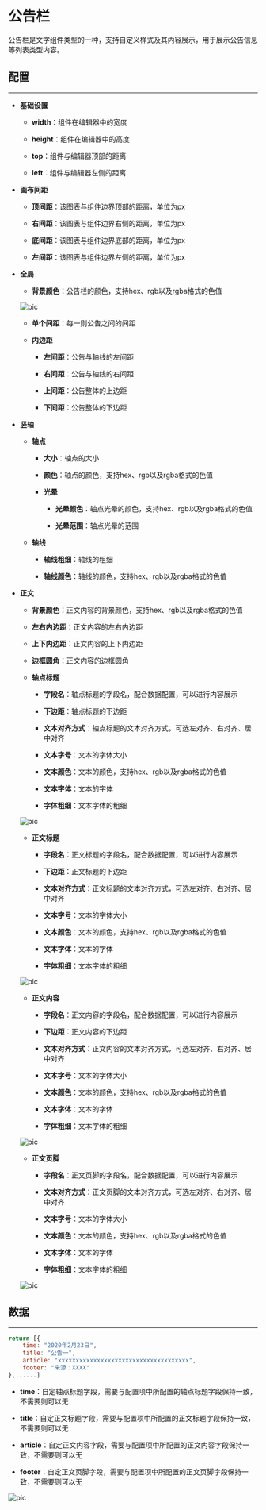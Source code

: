 # 公告栏

公告栏是文字组件类型的一种，支持自定义样式及其内容展示，用于展示公告信息等列表类型内容。



## 配置

---

- **基础设置**

    - **width**：组件在编辑器中的宽度

    - **height**：组件在编辑器中的高度

    - **top**：组件与编辑器顶部的距离

    - **left**：组件与编辑器左侧的距离


- **画布间距**

    - **顶间距**：该图表与组件边界顶部的距离，单位为px

    - **右间距**：该图表与组件边界右侧的距离，单位为px

    - **底间距**：该图表与组件边界底部的距离，单位为px

    - **左间距**：该图表与组件边界左侧的距离，单位为px
    
- **全局**

    - **背景颜色**：公告栏的颜色，支持hex、rgb以及rgba格式的色值

    ![pic](/images/components/announcement/global-1.png)

    - **单个间距**：每一则公告之间的间距

    - **内边距**

        - **左间距**：公告与轴线的左间距

        - **右间距**：公告与轴线的右间距

        - **上间距**：公告整体的上边距

        - **下间距**：公告整体的下边距

- **竖轴**

    - **轴点**

        - **大小**：轴点的大小

        - **颜色**：轴点的颜色，支持hex、rgb以及rgba格式的色值

        - **光晕**

            - **光晕颜色**：轴点光晕的颜色，支持hex、rgb以及rgba格式的色值

            - **光晕范围**：轴点光晕的范围

    - **轴线**

        - **轴线粗细**：轴线的粗细

        - **轴线颜色**：轴线的颜色，支持hex、rgb以及rgba格式的色值


- **正文**

    - **背景颜色**：正文内容的背景颜色，支持hex、rgb以及rgba格式的色值

    - **左右内边距**：正文内容的左右内边距

    - **上下内边距**：正文内容的上下内边距

    - **边框圆角**：正文内容的边框圆角

    - **轴点标题**

        - **字段名**：轴点标题的字段名，配合数据配置，可以进行内容展示

        - **下边距**：轴点标题的下边距

        - **文本对齐方式**：轴点标题的文本对齐方式，可选左对齐、右对齐、居中对齐

        - **文本字号**：文本的字体大小

        - **文本颜色**：文本的颜色，支持hex、rgb以及rgba格式的色值

        - **文本字体**：文本的字体

        - **字体粗细**：文本字体的粗细

    ![pic](/images/components/announcement/content-1.png)

    - **正文标题**

        - **字段名**：正文标题的字段名，配合数据配置，可以进行内容展示

        - **下边距**：正文标题的下边距

        - **文本对齐方式**：正文标题的文本对齐方式，可选左对齐、右对齐、居中对齐

        - **文本字号**：文本的字体大小

        - **文本颜色**：文本的颜色，支持hex、rgb以及rgba格式的色值

        - **文本字体**：文本的字体

        - **字体粗细**：文本字体的粗细

    ![pic](/images/components/announcement/content-2.png)

    - **正文内容**

        - **字段名**：正文内容的字段名，配合数据配置，可以进行内容展示

        - **下边距**：正文内容的下边距

        - **文本对齐方式**：正文内容的文本对齐方式，可选左对齐、右对齐、居中对齐

        - **文本字号**：文本的字体大小

        - **文本颜色**：文本的颜色，支持hex、rgb以及rgba格式的色值

        - **文本字体**：文本的字体

        - **字体粗细**：文本字体的粗细

    ![pic](/images/components/announcement/content-3.png)

    - **正文页脚**

        - **字段名**：正文页脚的字段名，配合数据配置，可以进行内容展示

        - **文本对齐方式**：正文页脚的文本对齐方式，可选左对齐、右对齐、居中对齐

        - **文本字号**：文本的字体大小

        - **文本颜色**：文本的颜色，支持hex、rgb以及rgba格式的色值

        - **文本字体**：文本的字体

        - **字体粗细**：文本字体的粗细

    ![pic](/images/components/announcement/content-4.png)

## 数据

---

```javascript
return [{
	time: "2020年2月23日",
	title: "公告一",
	article: "xxxxxxxxxxxxxxxxxxxxxxxxxxxxxxxxxxxxx",
	footer: "来源：XXXX"
},......]
```

- **time**：自定轴点标题字段，需要与配置项中所配置的轴点标题字段保持一致，不需要则可以无

- **title**：自定正文标题字段，需要与配置项中所配置的正文标题字段保持一致，不需要则可以无

- **article**：自定正文内容字段，需要与配置项中所配置的正文内容字段保持一致，不需要则可以无

- **footer**：自定正文页脚字段，需要与配置项中所配置的正文页脚字段保持一致，不需要则可以无


![pic](/images/components/announcement/data-1.png)